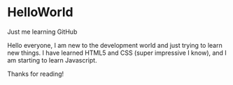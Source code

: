 # HelloWorld
Just me learning GitHub

Hello everyone,
  I am new to the development world and just trying to learn new things. 
  I have learned HTML5 and CSS (super impressive I know), and I am starting 
  to learn Javascript.
  
 Thanks for reading!
